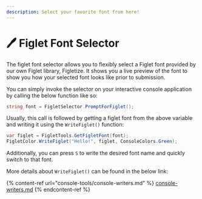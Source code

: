 ```yaml
---
description: Select your favorite font from here!
---
```


# 🖊 Figlet Font Selector

The figlet font selector allows you to flexibly select a Figlet font provided by our own Figlet library, Figletize. It shows you a live preview of the font to show you how your selected font looks like prior to submission.

You can simply invoke the selector on your interactive console application by calling the below function like so:

```csharp
string font = FigletSelector.PromptForFiglet();
```

Usually, this call is followed by getting a figlet font from the above variable and writing it using the `WriteFiglet()` function:

```csharp
var figlet = FigletTools.GetFigletFont(font);
FigletColor.WriteFiglet("Hello!", figlet, ConsoleColors.Green);
```

Additionally, you can press `S` to write the desired font name and quickly switch to that font.

More details about `WriteFiglet()` can be found in the below link:

{% content-ref url="console-tools/console-writers.md" %}
[console-writers.md](console-tools/console-writers.md)
{% endcontent-ref %}
